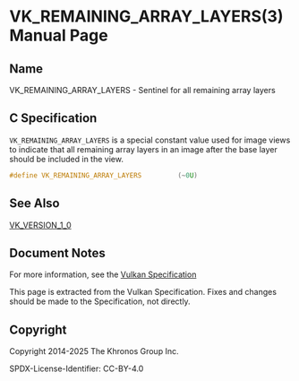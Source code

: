 # VK\_REMAINING\_ARRAY\_LAYERS(3) Manual Page

## Name

VK\_REMAINING\_ARRAY\_LAYERS - Sentinel for all remaining array layers



## [](#_c_specification)C Specification

`VK_REMAINING_ARRAY_LAYERS` is a special constant value used for image views to indicate that all remaining array layers in an image after the base layer should be included in the view.

```c++
#define VK_REMAINING_ARRAY_LAYERS         (~0U)
```

## [](#_see_also)See Also

[VK\_VERSION\_1\_0](https://registry.khronos.org/vulkan/specs/latest/man/html/VK_VERSION_1_0.html)

## [](#_document_notes)Document Notes

For more information, see the [Vulkan Specification](https://registry.khronos.org/vulkan/specs/latest/html/vkspec.html#VK_REMAINING_ARRAY_LAYERS)

This page is extracted from the Vulkan Specification. Fixes and changes should be made to the Specification, not directly.

## [](#_copyright)Copyright

Copyright 2014-2025 The Khronos Group Inc.

SPDX-License-Identifier: CC-BY-4.0